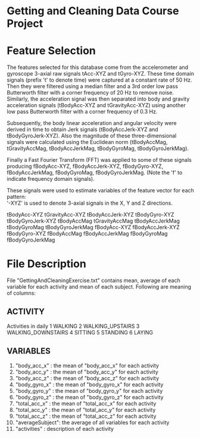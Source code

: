 # Getting and Cleaning Data Course Project

Feature Selection 
=================

The features selected for this database come from the accelerometer and gyroscope 3-axial raw signals tAcc-XYZ and tGyro-XYZ. These time domain signals (prefix 't' to denote time) were captured at a constant rate of 50 Hz. Then they were filtered using a median filter and a 3rd order low pass Butterworth filter with a corner frequency of 20 Hz to remove noise. Similarly, the acceleration signal was then separated into body and gravity acceleration signals (tBodyAcc-XYZ and tGravityAcc-XYZ) using another low pass Butterworth filter with a corner frequency of 0.3 Hz. 

Subsequently, the body linear acceleration and angular velocity were derived in time to obtain Jerk signals (tBodyAccJerk-XYZ and tBodyGyroJerk-XYZ). Also the magnitude of these three-dimensional signals were calculated using the Euclidean norm (tBodyAccMag, tGravityAccMag, tBodyAccJerkMag, tBodyGyroMag, tBodyGyroJerkMag). 

Finally a Fast Fourier Transform (FFT) was applied to some of these signals producing fBodyAcc-XYZ, fBodyAccJerk-XYZ, fBodyGyro-XYZ, fBodyAccJerkMag, fBodyGyroMag, fBodyGyroJerkMag. (Note the 'f' to indicate frequency domain signals). 

These signals were used to estimate variables of the feature vector for each pattern:  
'-XYZ' is used to denote 3-axial signals in the X, Y and Z directions.

tBodyAcc-XYZ
tGravityAcc-XYZ
tBodyAccJerk-XYZ
tBodyGyro-XYZ
tBodyGyroJerk-XYZ
tBodyAccMag
tGravityAccMag
tBodyAccJerkMag
tBodyGyroMag
tBodyGyroJerkMag
fBodyAcc-XYZ
fBodyAccJerk-XYZ
fBodyGyro-XYZ
fBodyAccMag
fBodyAccJerkMag
fBodyGyroMag
fBodyGyroJerkMag

File Description 
=================

File "GettingAndCleaningExercise.txt" contains mean, average of each variable for each activity and mean of each subject. Following are meaning of columns:

## ACTIVITY 
Activities in daily
1 WALKING
2 WALKING_UPSTAIRS
3 WALKING_DOWNSTAIRS
4 SITTING
5 STANDING
6 LAYING

## VARIABLES
1. "body_acc_x"  : the mean of "body_acc_x" for each activity
2. "body_acc_y"  : the mean of "body_acc_y" for each activity
3. "body_acc_z"  : the mean of "body_acc_z" for each activity
4. "body_gyro_x" : the mean of "body_gyro_x" for each activity
5. "body_gyro_y" : the mean of "body_gyro_y" for each activity
6. "body_gyro_z" : the mean of "body_gyro_z" for each activity
7. "total_acc_x" : the mean of "total_acc_x" for each activity
8. "total_acc_y" : the mean of "total_acc_y" for each activity
9. "total_acc_z" : the mean of "total_acc_z" for each activity
10. "averageSubject": the average of all variables for each activity
11. "activities" : description of each activity